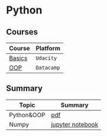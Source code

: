 # Python

## Courses
|Course|Platform|
|------|--------|
|[Basics](https://classroom.udacity.com/courses/ud1110)|`Udacity`|
|[OOP](https://learn.datacamp.com/courses/object-oriented-programming-in-python)|`Datacamp`|



## Summary
|Topic|Summary|
|-----|-------|
|Python&OOP|[pdf](/Python/pdfFiles/Python.pdf)|
|Numpy|[jupyter notebook](/Python/JupyterNotes/numPyNotes.ipynb)|